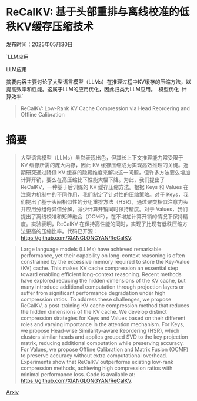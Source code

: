 # ReCalKV: 基于头部重排与离线校准的低秩KV缓存压缩技术

发布时间：2025年05月30日

`LLM应用

LLM应用

摘要内容主要讨论了大型语言模型（LLMs）在推理过程中KV缓存的压缩方法，以提高效率和性能。这属于LLM的应用优化，因此归类为LLM应用。` `模型优化` `计算效率`

> ReCalKV: Low-Rank KV Cache Compression via Head Reordering and Offline Calibration

# 摘要

> 大型语言模型（LLMs）虽然表现出色，但其长上下文推理能力常受限于 KV 缓存所需的庞大内存，因此 KV 缓存压缩成为实现高效推理的关键。近期研究通过降低 KV 缓存的隐藏维度来解决这一问题，但许多方法要么增加计算开销，要么在高压缩比下性能大幅下降。为此，我们提出了 ReCalKV，一种基于后训练的 KV 缓存压缩方法。根据 Keys 和 Values 在注意力机制中的不同作用，我们制定了针对性的压缩策略。对于 Keys，我们提出了基于头间相似性的分组重排方法（HSR），通过聚类相似注意力头并应用分组奇异值分解，减少计算开销同时保持精度。对于 Values，我们提出了离线校准和矩阵融合（OCMF），在不增加计算开销的情况下保持精度。实验表明，ReCalKV 在保持高性能的同时，实现了比现有低秩压缩方法更高的压缩比率。代码已开源：https://github.com/XIANGLONGYAN/ReCalKV.

> Large language models (LLMs) have achieved remarkable performance, yet their capability on long-context reasoning is often constrained by the excessive memory required to store the Key-Value (KV) cache. This makes KV cache compression an essential step toward enabling efficient long-context reasoning. Recent methods have explored reducing the hidden dimensions of the KV cache, but many introduce additional computation through projection layers or suffer from significant performance degradation under high compression ratios. To address these challenges, we propose ReCalKV, a post-training KV cache compression method that reduces the hidden dimensions of the KV cache. We develop distinct compression strategies for Keys and Values based on their different roles and varying importance in the attention mechanism. For Keys, we propose Head-wise Similarity-aware Reordering (HSR), which clusters similar heads and applies grouped SVD to the key projection matrix, reducing additional computation while preserving accuracy. For Values, we propose Offline Calibration and Matrix Fusion (OCMF) to preserve accuracy without extra computational overhead. Experiments show that ReCalKV outperforms existing low-rank compression methods, achieving high compression ratios with minimal performance loss. Code is available at: https://github.com/XIANGLONGYAN/ReCalKV.

[Arxiv](https://arxiv.org/abs/2505.24357)